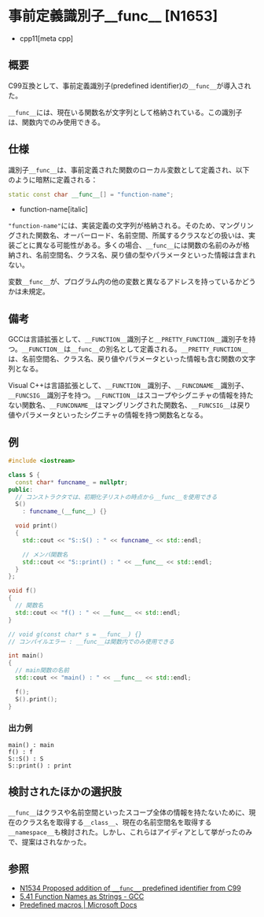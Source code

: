 # 事前定義識別子\_\_func\_\_ [N1653]
* cpp11[meta cpp]

## 概要
C99互換として、事前定義識別子(predefined identifier)の`__func__`が導入された。

`__func__`には、現在いる関数名が文字列として格納されている。この識別子は、関数内でのみ使用できる。


## 仕様
識別子`__func__`は、事前定義された関数のローカル変数として定義され、以下のように暗黙に定義される：

```cpp
static const char __func__[] = "function-name";
```
* function-name[italic]

`"function-name"`には、実装定義の文字列が格納される。そのため、マングリングされた関数名、オーバーロード、名前空間、所属するクラスなどの扱いは、実装ごとに異なる可能性がある。多くの場合、`__func__`には関数の名前のみが格納され、名前空間名、クラス名、戻り値の型やパラメータといった情報は含まれない。


変数`__func__`が、プログラム内の他の変数と異なるアドレスを持っているかどうかは未規定。


## 備考
GCCは言語拡張として、`__FUNCTION__`識別子と`__PRETTY_FUNCTION__`識別子を持つ。`__FUNCTION__`は`__func__`の別名として定義される。`__PRETTY_FUNCTION__`は、名前空間名、クラス名、戻り値やパラメータといった情報も含む関数の文字列となる。

Visual C++は言語拡張として、`__FUNCTION__`識別子、`__FUNCDNAME__`識別子、`__FUNCSIG__`識別子を持つ。`__FUNCTION__`はスコープやシグニチャの情報を持たない関数名、`__FUNCDNAME__`はマングリングされた関数名、`__FUNCSIG__`は戻り値やパラメータといったシグニチャの情報を持つ関数名となる。


## 例
```cpp example
#include <iostream>

class S {
  const char* funcname_ = nullptr;
public:
  // コンストラクタでは、初期化子リストの時点から__func__を使用できる
  S()
    : funcname_(__func__) {}

  void print()
  {
    std::cout << "S::S() : " << funcname_ << std::endl;

    // メンバ関数名
    std::cout << "S::print() : " << __func__ << std::endl;
  }
};

void f()
{
  // 関数名
  std::cout << "f() : " << __func__ << std::endl;
}

// void g(const char* s = __func__) {}
// コンパイルエラー : __func__は関数内でのみ使用できる

int main()
{
  // main関数の名前
  std::cout << "main() : " << __func__ << std::endl;

  f();
  S().print();
}
```

### 出力例
```
main() : main
f() : f
S::S() : S
S::print() : print
```


## 検討されたほかの選択肢
`__func__`はクラスや名前空間といったスコープ全体の情報を持たないために、現在のクラス名を取得する`__class__`、現在の名前空間名を取得する`__namespace__`も検討された。しかし、これらはアイディアとして挙がったのみで、提案はされなかった。


## 参照
- [N1534 Proposed addition of `__func__` predefined identifier from C99](http://www.open-std.org/jtc1/sc22/wg21/docs/papers/2003/n1534.txt)
- [5.41 Function Names as Strings - GCC](https://gcc.gnu.org/onlinedocs/gcc-3.3.5/gcc/Function-Names.html)
- [Predefined macros | Microsoft Docs](https://docs.microsoft.com/ja-JP/cpp/preprocessor/predefined-macros?view=vs-2019)

